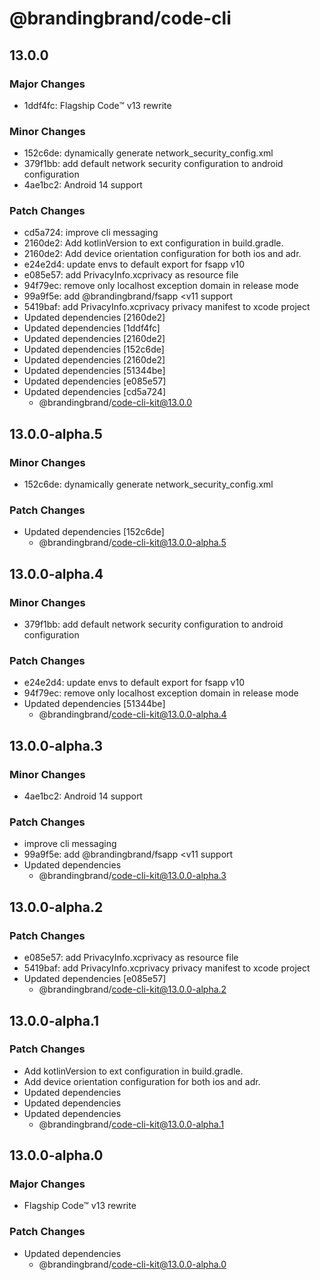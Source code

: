 # @brandingbrand/code-cli

## 13.0.0

### Major Changes

- 1ddf4fc: Flagship Code™ v13 rewrite

### Minor Changes

- 152c6de: dynamically generate network_security_config.xml
- 379f1bb: add default network security configuration to android configuration
- 4ae1bc2: Android 14 support

### Patch Changes

- cd5a724: improve cli messaging
- 2160de2: Add kotlinVersion to ext configuration in build.gradle.
- 2160de2: Add device orientation configuration for both ios and adr.
- e24e2d4: update envs to default export for fsapp v10
- e085e57: add PrivacyInfo.xcprivacy as resource file
- 94f79ec: remove only localhost exception domain in release mode
- 99a9f5e: add @brandingbrand/fsapp <v11 support
- 5419baf: add PrivacyInfo.xcprivacy privacy manifest to xcode project
- Updated dependencies [2160de2]
- Updated dependencies [1ddf4fc]
- Updated dependencies [2160de2]
- Updated dependencies [152c6de]
- Updated dependencies [2160de2]
- Updated dependencies [51344be]
- Updated dependencies [e085e57]
- Updated dependencies [cd5a724]
  - @brandingbrand/code-cli-kit@13.0.0

## 13.0.0-alpha.5

### Minor Changes

- 152c6de: dynamically generate network_security_config.xml

### Patch Changes

- Updated dependencies [152c6de]
  - @brandingbrand/code-cli-kit@13.0.0-alpha.5

## 13.0.0-alpha.4

### Minor Changes

- 379f1bb: add default network security configuration to android configuration

### Patch Changes

- e24e2d4: update envs to default export for fsapp v10
- 94f79ec: remove only localhost exception domain in release mode
- Updated dependencies [51344be]
  - @brandingbrand/code-cli-kit@13.0.0-alpha.4

## 13.0.0-alpha.3

### Minor Changes

- 4ae1bc2: Android 14 support

### Patch Changes

- improve cli messaging
- 99a9f5e: add @brandingbrand/fsapp <v11 support
- Updated dependencies
  - @brandingbrand/code-cli-kit@13.0.0-alpha.3

## 13.0.0-alpha.2

### Patch Changes

- e085e57: add PrivacyInfo.xcprivacy as resource file
- 5419baf: add PrivacyInfo.xcprivacy privacy manifest to xcode project
- Updated dependencies [e085e57]
  - @brandingbrand/code-cli-kit@13.0.0-alpha.2

## 13.0.0-alpha.1

### Patch Changes

- Add kotlinVersion to ext configuration in build.gradle.
- Add device orientation configuration for both ios and adr.
- Updated dependencies
- Updated dependencies
- Updated dependencies
  - @brandingbrand/code-cli-kit@13.0.0-alpha.1

## 13.0.0-alpha.0

### Major Changes

- Flagship Code™ v13 rewrite

### Patch Changes

- Updated dependencies
  - @brandingbrand/code-cli-kit@13.0.0-alpha.0
